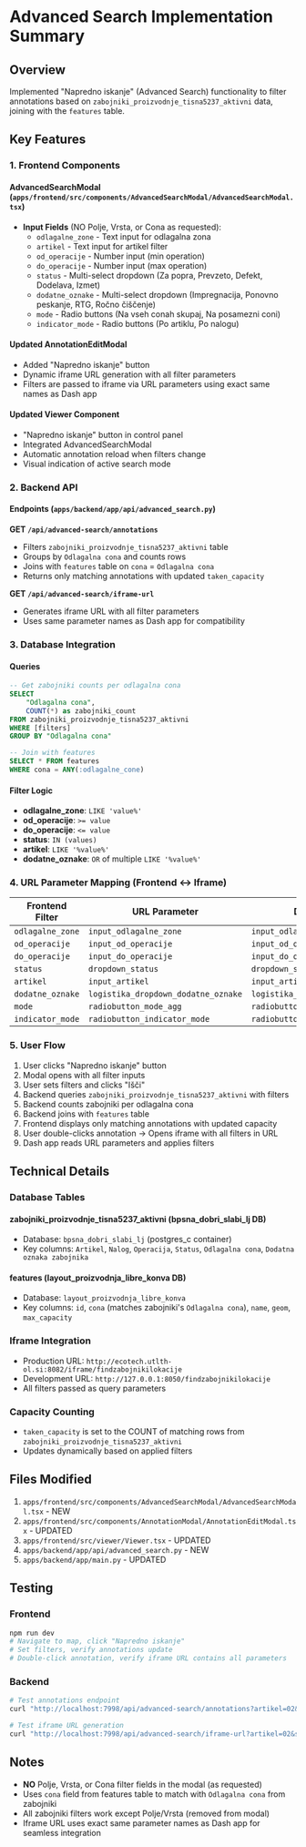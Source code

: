 # Advanced Search Implementation Summary

## Overview
Implemented "Napredno iskanje" (Advanced Search) functionality to filter annotations based on `zabojniki_proizvodnje_tisna5237_aktivni` data, joining with the `features` table.

## Key Features

### 1. **Frontend Components**

#### AdvancedSearchModal (`apps/frontend/src/components/AdvancedSearchModal/AdvancedSearchModal.tsx`)
- **Input Fields** (NO Polje, Vrsta, or Cona as requested):
  - `odlagalne_zone` - Text input for odlagalna zona
  - `artikel` - Text input for artikel filter
  - `od_operacije` - Number input (min operation)
  - `do_operacije` - Number input (max operation)
  - `status` - Multi-select dropdown (Za popra, Prevzeto, Defekt, Dodelava, Izmet)
  - `dodatne_oznake` - Multi-select dropdown (Impregnacija, Ponovno peskanje, RTG, Ročno čiščenje)
  - `mode` - Radio buttons (Na vseh conah skupaj, Na posamezni coni)
  - `indicator_mode` - Radio buttons (Po artiklu, Po nalogu)

#### Updated AnnotationEditModal
- Added "Napredno iskanje" button
- Dynamic iframe URL generation with all filter parameters
- Filters are passed to iframe via URL parameters using exact same names as Dash app

#### Updated Viewer Component
- "Napredno iskanje" button in control panel
- Integrated AdvancedSearchModal
- Automatic annotation reload when filters change
- Visual indication of active search mode

### 2. **Backend API**

#### Endpoints (`apps/backend/app/api/advanced_search.py`)

**GET `/api/advanced-search/annotations`**
- Filters `zabojniki_proizvodnje_tisna5237_aktivni` table
- Groups by `Odlagalna cona` and counts rows
- Joins with `features` table on `cona` = `Odlagalna cona`
- Returns only matching annotations with updated `taken_capacity`

**GET `/api/advanced-search/iframe-url`**
- Generates iframe URL with all filter parameters
- Uses same parameter names as Dash app for compatibility

### 3. **Database Integration**

#### Queries
```sql
-- Get zabojniki counts per odlagalna cona
SELECT 
    "Odlagalna cona",
    COUNT(*) as zabojniki_count
FROM zabojniki_proizvodnje_tisna5237_aktivni
WHERE [filters]
GROUP BY "Odlagalna cona"

-- Join with features
SELECT * FROM features
WHERE cona = ANY(:odlagalne_cone)
```

#### Filter Logic
- **odlagalne_zone**: `LIKE 'value%'`
- **od_operacije**: `>= value`
- **do_operacije**: `<= value`
- **status**: `IN (values)`
- **artikel**: `LIKE '%value%'`
- **dodatne_oznake**: `OR` of multiple `LIKE '%value%'`

### 4. **URL Parameter Mapping** (Frontend ↔ Iframe)

| Frontend Filter | URL Parameter | Dash App Input |
|----------------|---------------|----------------|
| `odlagalne_zone` | `input_odlagalne_zone` | `input_odlagalne_zone` |
| `od_operacije` | `input_od_operacije` | `input_od_operacije` |
| `do_operacije` | `input_do_operacije` | `input_do_operacije` |
| `status` | `dropdown_status` | `dropdown_status` |
| `artikel` | `input_artikel` | `input_artikel` |
| `dodatne_oznake` | `logistika_dropdown_dodatne_oznake` | `logistika_dropdown_dodatne_oznake` |
| `mode` | `radiobutton_mode_agg` | `radiobutton_mode_agg` |
| `indicator_mode` | `radiobutton_indicator_mode` | `radiobutton_indicator_mode` |

### 5. **User Flow**

1. User clicks "Napredno iskanje" button
2. Modal opens with all filter inputs
3. User sets filters and clicks "Išči"
4. Backend queries `zabojniki_proizvodnje_tisna5237_aktivni` with filters
5. Backend counts zabojniki per odlagalna cona
6. Backend joins with `features` table
7. Frontend displays only matching annotations with updated capacity
8. User double-clicks annotation → Opens iframe with all filters in URL
9. Dash app reads URL parameters and applies filters

## Technical Details

### Database Tables

#### zabojniki_proizvodnje_tisna5237_aktivni (bpsna_dobri_slabi_lj DB)
- Database: `bpsna_dobri_slabi_lj` (postgres_c container)
- Key columns: `Artikel`, `Nalog`, `Operacija`, `Status`, `Odlagalna cona`, `Dodatna oznaka zabojnika`

#### features (layout_proizvodnja_libre_konva DB)
- Database: `layout_proizvodnja_libre_konva`
- Key columns: `id`, `cona` (matches zabojniki's `Odlagalna cona`), `name`, `geom`, `max_capacity`

### Iframe Integration
- Production URL: `http://ecotech.utlth-ol.si:8082/iframe/findzabojnikilokacije`
- Development URL: `http://127.0.0.1:8050/findzabojnikilokacije`
- All filters passed as query parameters

### Capacity Counting
- `taken_capacity` is set to the COUNT of matching rows from `zabojniki_proizvodnje_tisna5237_aktivni`
- Updates dynamically based on applied filters

## Files Modified

1. `apps/frontend/src/components/AdvancedSearchModal/AdvancedSearchModal.tsx` - NEW
2. `apps/frontend/src/components/AnnotationModal/AnnotationEditModal.tsx` - UPDATED
3. `apps/frontend/src/viewer/Viewer.tsx` - UPDATED
4. `apps/backend/app/api/advanced_search.py` - NEW
5. `apps/backend/app/main.py` - UPDATED

## Testing

### Frontend
```bash
npm run dev
# Navigate to map, click "Napredno iskanje"
# Set filters, verify annotations update
# Double-click annotation, verify iframe URL contains all parameters
```

### Backend
```bash
# Test annotations endpoint
curl "http://localhost:7998/api/advanced-search/annotations?artikel=02&status=Prevzeto"

# Test iframe URL generation
curl "http://localhost:7998/api/advanced-search/iframe-url?artikel=02&status=Prevzeto"
```

## Notes
- **NO** Polje, Vrsta, or Cona filter fields in the modal (as requested)
- Uses `cona` field from features table to match with `Odlagalna cona` from zabojniki
- All zabojniki filters work except Polje/Vrsta (removed from modal)
- Iframe URL uses exact same parameter names as Dash app for seamless integration

